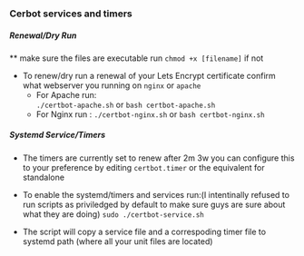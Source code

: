 ### Cerbot services and timers

##### Renewal/Dry Run

** make sure the files are executable run `chmod +x [filename]` if not

- To renew/dry run a renewal of your Lets Encrypt certificate confirm what webserver you running on `nginx` or `apache`
	- For Apache run:  
		`./certbot-apache.sh` or
		`bash certbot-apache.sh`
	- For Nginx run :
		`./certbot-nginx.sh` or
		`bash certbot-nginx.sh`


##### Systemd Service/Timers

- The timers are currently set to renew after 2m 3w you can configure this to your preference by editing `certbot.timer` or the equivalent for standalone

- To enable the systemd/timers and services run:(I intentinally refused to run scripts as priviledged by default to make sure guys are sure about what they are doing)
	  `sudo ./certbot-service.sh`
- The script will copy a service file and a correspoding timer file to systemd path (where all your unit files are located)
